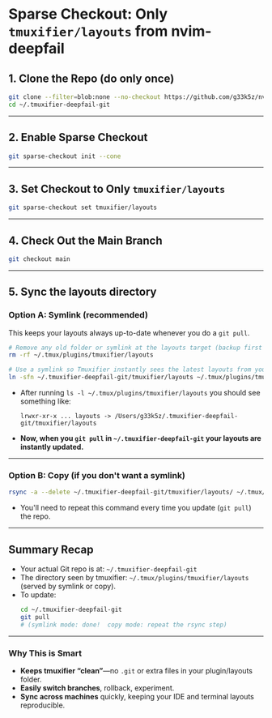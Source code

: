 # Sparse Checkout: Only `tmuxifier/layouts` from nvim-deepfail

## 1. Clone the Repo (do only once)

```sh
git clone --filter=blob:none --no-checkout https://github.com/g33k5z/nvim-deepfail.git ~/.tmuxifier-deepfail-git
cd ~/.tmuxifier-deepfail-git
```

---

## 2. Enable Sparse Checkout

```sh
git sparse-checkout init --cone
```

---

## 3. Set Checkout to Only `tmuxifier/layouts`

```sh
git sparse-checkout set tmuxifier/layouts
```

---

## 4. Check Out the Main Branch

```sh
git checkout main
```

---

## 5. Sync the layouts directory

### **Option A: Symlink (recommended)**
This keeps your layouts always up-to-date whenever you do a `git pull`.

```sh
# Remove any old folder or symlink at the layouts target (backup first if needed)
rm -rf ~/.tmux/plugins/tmuxifier/layouts

# Use a symlink so Tmuxifier instantly sees the latest layouts from your Git working directory
ln -sfn ~/.tmuxifier-deepfail-git/tmuxifier/layouts ~/.tmux/plugins/tmuxifier/layouts
```

- After running `ls -l ~/.tmux/plugins/tmuxifier/layouts` you should see something like:
  ```
  lrwxr-xr-x ... layouts -> /Users/g33k5z/.tmuxifier-deepfail-git/tmuxifier/layouts
  ```
- **Now, when you `git pull` in `~/.tmuxifier-deepfail-git` your layouts are instantly updated.**

---

### **Option B: Copy (if you don't want a symlink)**
```sh
rsync -a --delete ~/.tmuxifier-deepfail-git/tmuxifier/layouts/ ~/.tmux/plugins/tmuxifier/layouts/
```
- You'll need to repeat this command every time you update (`git pull`) the repo.

---

## **Summary Recap**

- Your actual Git repo is at: `~/.tmuxifier-deepfail-git`
- The directory seen by tmuxifier: `~/.tmux/plugins/tmuxifier/layouts`  
  (served by symlink or copy).
- To update:  
  ```sh
  cd ~/.tmuxifier-deepfail-git
  git pull
  # (symlink mode: done!  copy mode: repeat the rsync step)
  ```

---

### **Why This is Smart**
- **Keeps tmuxifier “clean”**—no `.git` or extra files in your plugin/layouts folder.
- **Easily switch branches**, rollback, experiment.
- **Sync across machines** quickly, keeping your IDE and terminal layouts reproducible.

